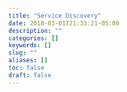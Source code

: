 ```yaml
---
title: "Service Discovery"
date: 2018-03-01T21:33:21-05:00
description: ""
categories: []
keywords: []
slug: ""
aliases: []
toc: false
draft: false
---
```

